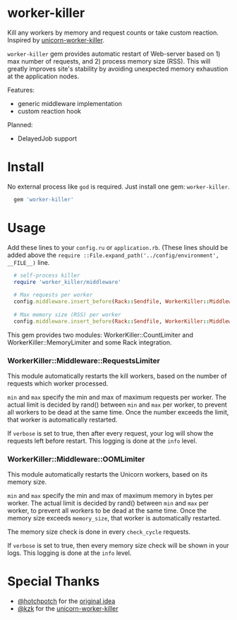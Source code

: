 # worker-killer

Kill any workers by memory and request counts or take custom reaction. Inspired by [unicorn-worker-killer](https://github.com/kzk/unicorn-worker-killer).

`worker-killer` gem provides automatic restart of Web-server based on 1) max number of requests, and 2) process memory size (RSS). This will greatly improves site's stability by avoiding unexpected memory exhaustion at the application nodes.

Features:

* generic middleware implementation
* custom reaction hook

Planned:

* DelayedJob support

# Install

No external process like `god` is required. Just install one gem: `worker-killer`.
```ruby
  gem 'worker-killer'
```

# Usage

Add these lines to your `config.ru` or `application.rb`. (These lines should be added above the `require ::File.expand_path('../config/environment',  __FILE__)` line.

```ruby
  # self-process killer
  require 'worker_killer/middleware'
  
  # Max requests per worker
  config.middleware.insert_before(Rack::Sendfile, WorkerKiller::Middleware::RequestsLimiter, min: 4096, max: 5120)
  
  # Max memory size (RSS) per worker
  config.middleware.insert_before(Rack::Sendfile, WorkerKiller::Middleware::OOMLimiter, min: 300 * (1024**2), max: 400 * (1024**2))
```

This gem provides two modules: WorkerKiller::CountLimiter and WorkerKiller::MemoryLimiter and some Rack integration.

### WorkerKiller::Middleware::RequestsLimiter

This module automatically restarts the kill workers, based on the number of requests which worker processed.

`min` and `max` specify the min and max of maximum requests per worker. The actual limit is decided by rand() between `min` and `max` per worker, to prevent all workers to be dead at the same time. Once the number exceeds the limit, that worker is automatically restarted.

If `verbose` is set to true, then after every request, your log will show the requests left before restart.  This logging is done at the `info` level.

### WorkerKiller::Middleware::OOMLimiter

This module automatically restarts the Unicorn workers, based on its memory size.

`min` and `max` specify the min and max of maximum memory in bytes per worker. The actual limit is decided by rand() between `min` and `max` per worker, to prevent all workers to be dead at the same time.  Once the memory size exceeds `memory_size`, that worker is automatically restarted.

The memory size check is done in every `check_cycle` requests.

If `verbose` is set to true, then every memory size check will be shown in your logs.   This logging is done at the `info` level.

# Special Thanks

- [@hotchpotch](http://github.com/hotchpotch/) for the [original idea](https://gist.github.com/hotchpotch/1258681)
- [@kzk](http://github.com/kzk/) for the [unicorn-worker-killer](https://github.com/kzk/unicorn-worker-killer)

